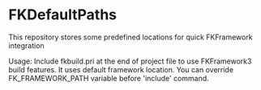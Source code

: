 # FKDefaultPaths
This repository stores some predefined locations for quick FKFramework integration

Usage:
Include fkbuild.pri at the end of project file to use FKFramework3 build features.
It uses default framework location. You can override FK_FRAMEWORK_PATH variable before 'include' command.
